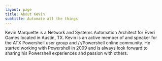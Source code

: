 ```yaml
---
layout: page
title: About Kevin
subtitle: Automate all the things
---
```


Kevin Marquette is a Network and Systems Automation Architect for Everi Games located in Austin, TX. Kevin is an active member of and speaker for the ATX Powershell user group and /r/Powershell online community. He started working with Powershell in 2009 and is always look forward to sharing his Powershell experiences and passion with others.


